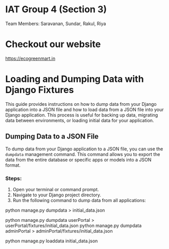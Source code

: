 # IAT Group 4 (Section 3)
Team Members: Saravanan, Sundar, Rakul, Riya

# Checkout our website
<a href="https://ecogreenmart.in">
https://ecogreenmart.in
</a>


# Loading and Dumping Data with Django Fixtures

This guide provides instructions on how to dump data from your Django application into a JSON file and how to load data from a JSON file into your Django application. This process is useful for backing up data, migrating data between environments, or loading initial data for your application.

## Dumping Data to a JSON File

To dump data from your Django application to a JSON file, you can use the `dumpdata` management command. This command allows you to export the data from the entire database or specific apps or models into a JSON format.

### Steps:

1. Open your terminal or command prompt.
2. Navigate to your Django project directory.
3. Run the following command to dump data from all applications:


python manage.py dumpdata > initial_data.json

python manage.py dumpdata userPortal > userPortal/fixtures/initial_data.json
python manage.py dumpdata adminPortal > adminPortal/fixtures/initial_data.json

python manage.py loaddata initial_data.json
